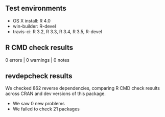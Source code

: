 
## Test environments

* OS X install: R 4.0
* win-builder: R-devel
* travis-ci: R 3.2, R 3.3, R 3.4, R 3.5, R-devel

## R CMD check results

0 errors | 0 warnings | 0 notes

## revdepcheck results

We checked 862 reverse dependencies, comparing R CMD check results across CRAN and dev versions of this package.

 * We saw 0 new problems
 * We failed to check 21 packages
